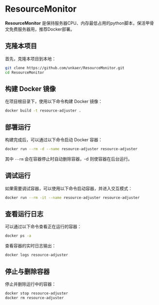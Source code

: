 # ResourceMonitor

**ResourceMonitor** 是保持服务器CPU、内存最低占用的python脚本，保活甲骨文免费服务器用，推荐Docker部署。

## 克隆本项目

首先，克隆本项目到本地：

```bash
git clone https://github.com/unkaer/ResourceMonitor.git
cd ResourceMonitor
```

## 构建 Docker 镜像
在项目根目录下，使用以下命令构建 Docker 镜像：

```bash
docker build -t resource-adjuster .
```

## 部署运行
构建完成后，可以通过以下命令启动 Docker 容器：

```bash
docker run --rm -d --name resource-adjuster resource-adjuster
```
其中 `--rm` 会在容器停止时自动删除容器，-d 则使容器在后台运行。

## 调试运行
如果需要调试容器，可以使用以下命令启动容器，并进入交互模式：

```bash
docker run --rm -it --name resource-adjuster resource-adjuster
```

## 查看运行日志
可以通过以下命令查看正在运行的容器：

```bash
docker ps -a
```
查看容器的实时日志输出：

```bash
docker logs resource-adjuster
```

## 停止与删除容器
停止并删除运行中的容器：

```bash
docker stop resource-adjuster
docker rm resource-adjuster
```